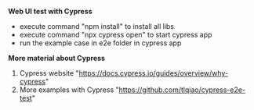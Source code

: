 **Web UI test with Cypress**

* execute command "npm install" to install all libs
* execute command "npx cypress open" to start cypress app
* run the example case in e2e folder in cypress app

**More material about Cypress**
1. Cypress website "https://docs.cypress.io/guides/overview/why-cypress"
2. More examples with Cypress "https://github.com/tlqiao/cypress-e2e-test"
